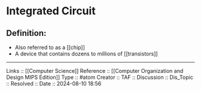 # Integrated Circuit

## Definition:

- Also referred to as a [[chip]]
- A device that contains dozens to millions of [[transistors]]
---
Links :: [[Computer Science]]
Reference ::  [[Computer Organization and Design MIPS Edition]]
Type :: #atom
Creator ::
TAF ::
Discussion ::
Dis_Topic :: 
Resolved ::
Date :: 2024-08-10 18:56
